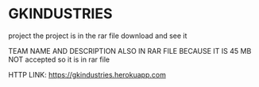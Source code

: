 # GKINDUSTRIES
project
the project is in the rar file 
download and see it

TEAM NAME AND DESCRIPTION ALSO IN RAR FILE BECAUSE IT IS 45 MB NOT accepted so it is in rar file

HTTP LINK:   https://gkindustries.herokuapp.com
